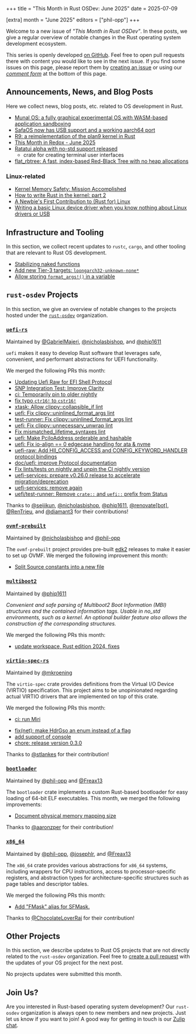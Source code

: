 +++
title = "This Month in Rust OSDev: June 2025"
date = 2025-07-09

[extra]
month = "June 2025"
editors = ["phil-opp"]
+++

Welcome to a new issue of _"This Month in Rust OSDev"_. In these posts, we give a regular overview of notable changes in the Rust operating system development ecosystem.

<!-- more -->

This series is openly developed [on GitHub](https://github.com/rust-osdev/homepage/). Feel free to open pull requests there with content you would like to see in the next issue. If you find some issues on this page, please report them by [creating an issue](https://github.com/rust-osdev/homepage/issues/new) or using our <a href="#comment-form">_comment form_</a> at the bottom of this page.

<!--
    This is a draft for the upcoming "This Month in Rust OSDev (June 2025)" post.
    Feel free to create pull requests against the `next` branch to add your
    content here.
    Please take a look at the past posts on https://rust-osdev.com/ to see the
    general structure of these posts.
-->

## Announcements, News, and Blog Posts

Here we collect news, blog posts, etc. related to OS development in Rust.

<!--
Please follow this template:

- [Title](https://example.com)
  - (optional) Some additional context
-->

- [Munal OS: a fully graphical experimental OS with WASM-based application sandboxing](https://www.reddit.com/r/rust/comments/1l7av38/media_munal_os_a_fully_graphical_experimental_os/)
- [SafaOS now has USB support and a working aarch64 port](https://www.reddit.com/r/rust/comments/1litijp/media_my_rust_os_safaos_now_has_usb_support_and_a/)
- [R9: a reimplementation of the plan9 kernel in Rust](https://github.com/r9os/r9)
- [This Month in Redox - June 2025](https://www.redox-os.org/news/this-month-250630/)
- [Ratatui alpha with no-std support released](https://jslazak.com/are-we-embedded-yet-2/)
    - crate for creating terminal user interfaces
- [flat_rbtree: A fast, index-based Red-Black Tree with no heap allocations](https://github.com/matheus-git/flat_rbtree)

### Linux-related

- [Kernel Memory Safety: Mission Accomplished](https://asterinas.github.io/2025/06/04/kernel-memory-safety-mission-accomplished.html)
- [How to write Rust in the kernel: part 2](https://lwn.net/SubscriberLink/1025232/fbb2d90d084368e3/)
- [A Newbie's First Contribution to (Rust for) Linux](https://blog.buenzli.dev/rust-for-linux-first-contrib/)
- [Writing a basic Linux device driver when you know nothing about Linux drivers or USB](https://crescentro.se/posts/writing-drivers/)

## Infrastructure and Tooling

In this section, we collect recent updates to `rustc`, `cargo`, and other tooling that are relevant to Rust OS development.

<!--
    Please use the following template:

- [Title](https://example.com)
  - (optional) Some additional context
-->

- [Stabilizing naked functions](https://blog.rust-lang.org/2025/07/03/stabilizing-naked-functions/)
- [Add new Tier-3 targets: `loongarch32-unknown-none*`](https://github.com/rust-lang/rust/pull/142053)
- [Allow storing `format_args!()` in a variable](https://github.com/rust-lang/rust/pull/140748)

## `rust-osdev` Projects

In this section, we give an overview of notable changes to the projects hosted under the [`rust-osdev`](https://github.com/rust-osdev/about) organization.

<!--
    Please use the following template:

    ### [`repo_name`](https://github.com/rust-osdev/repo_name)
    <span class="maintainers">Maintained by [@maintainer_1](https://github.com/maintainer_1)</span>

    The `repo_name` crate ...<<short introduction>>...

    We merged the following changes this month:
    <<changelog, either in list or text form>>
-->

### [`uefi-rs`](https://github.com/rust-osdev/uefi-rs)
<span class="maintainers">Maintained by [@GabrielMajeri](https://github.com/GabrielMajeri), [@nicholasbishop](https://github.com/nicholasbishop), and [@phip1611](https://github.com/phip1611)</span>

`uefi` makes it easy to develop Rust software that leverages safe, convenient,
and performant abstractions for UEFI functionality.

We merged the following PRs this month:

- [Updating Uefi Raw for EFI Shell Protocol](https://github.com/rust-osdev/uefi-rs/pull/1680)
- [SNP Integration Test: Improve Clarity](https://github.com/rust-osdev/uefi-rs/pull/1621)
- [ci: Temporarily pin to older nightly](https://github.com/rust-osdev/uefi-rs/pull/1689)
- [fix typo `ctr16!` to `cstr16!`](https://github.com/rust-osdev/uefi-rs/pull/1686)
- [xtask: Allow clippy::collapsible_if lint](https://github.com/rust-osdev/uefi-rs/pull/1694)
- [uefi: Fix clippy::uninlined_format_args lint](https://github.com/rust-osdev/uefi-rs/pull/1693)
- [test-runner: Fix clippy::uninlined_format_args lint](https://github.com/rust-osdev/uefi-rs/pull/1692)
- [uefi: Fix clippy::unnecessary_unwrap lint](https://github.com/rust-osdev/uefi-rs/pull/1691)
- [Fix mismatched_lifetime_syntaxes lint](https://github.com/rust-osdev/uefi-rs/pull/1690)
- [uefi: Make PciIoAddress orderable and hashable](https://github.com/rust-osdev/uefi-rs/pull/1682)
- [uefi: Fix io-align == 0 edgecase handling for ata & nvme](https://github.com/rust-osdev/uefi-rs/pull/1698)
- [uefi-raw: Add HII_CONFIG_ACCESS and CONFIG_KEYWORD_HANDLER protocol bindings](https://github.com/rust-osdev/uefi-rs/pull/1683)
- [doc/uefi: improve Protocol documentation](https://github.com/rust-osdev/uefi-rs/pull/1612)
- [Fix lints/tests on nightly and unpin the CI nightly version](https://github.com/rust-osdev/uefi-rs/pull/1703)
- [uefi-services: prepare v0.26.0 release to accelerate migration/deprecation](https://github.com/rust-osdev/uefi-rs/pull/1709)
- [uefi-services: remove again](https://github.com/rust-osdev/uefi-rs/pull/1712)
- [uefi/test-runner: Remove `crate::` and `uefi::` prefix from Status](https://github.com/rust-osdev/uefi-rs/pull/1714)

<!-- - [chore(deps): lock file maintenance](https://github.com/rust-osdev/uefi-rs/pull/1681) -->
<!-- - [chore(deps): update crate-ci/typos action to v1.33.1](https://github.com/rust-osdev/uefi-rs/pull/1696) -->
<!-- - [chore(deps): lock file maintenance](https://github.com/rust-osdev/uefi-rs/pull/1697) -->
<!-- - [chore(deps): lock file maintenance](https://github.com/rust-osdev/uefi-rs/pull/1702) -->
<!-- - [chore(deps): lock file maintenance](https://github.com/rust-osdev/uefi-rs/pull/1707) -->
<!-- - [chore(deps): lock file maintenance](https://github.com/rust-osdev/uefi-rs/pull/1715) -->

Thanks to [@seijikun](https://github.com/seijikun), [@nicholasbishop](https://github.com/nicholasbishop), [@phip1611](https://github.com/phip1611), [@renovate[bot]](https://github.com/apps/renovate), [@RenTrieu](https://github.com/RenTrieu), and [@diamant3](https://github.com/diamant3) for their contributions!


### [`ovmf-prebuilt`](https://github.com/rust-osdev/ovmf-prebuilt)
<span class="maintainers">Maintained by [@nicholasbishop](https://github.com/nicholasbishop) and [@phil-opp](https://github.com/phil-opp)</span>

The `ovmf-prebuilt` project provides pre-built [edk2](https://github.com/tianocore/edk2) releases to make it easier to set up OVMF. We merged the following improvement this month:

<!-- - [chore(deps): lock file maintenance](https://github.com/rust-osdev/ovmf-prebuilt/pull/181)
- [chore(deps): lock file maintenance](https://github.com/rust-osdev/ovmf-prebuilt/pull/182)
- [chore(deps): lock file maintenance](https://github.com/rust-osdev/ovmf-prebuilt/pull/183)
- [chore(deps): lock file maintenance](https://github.com/rust-osdev/ovmf-prebuilt/pull/185) -->
- [Split Source constants into a new file](https://github.com/rust-osdev/ovmf-prebuilt/pull/186)
<!-- - [chore(deps): lock file maintenance](https://github.com/rust-osdev/ovmf-prebuilt/pull/187) -->


### [`multiboot2`](https://github.com/rust-osdev/multiboot2)
<span class="maintainers">Maintained by [@phip1611](https://github.com/phip1611)</span>

_Convenient and safe parsing of Multiboot2 Boot Information (MBI) structures and
the contained information tags. Usable in no_std environments, such as a kernel.
An optional builder feature also allows the construction of the corresponding
structures._

We merged the following PRs this month:

- [update workspace, Rust edition 2024, fixes](https://github.com/rust-osdev/multiboot2/pull/267)
<!-- - [build(deps): bump crate-ci/typos from 1.31.2 to 1.32.0](https://github.com/rust-osdev/multiboot2/pull/269)
- [build(deps): bump uefi-raw from 0.8.0 to 0.11.0](https://github.com/rust-osdev/multiboot2/pull/268) -->


### [`virtio-spec-rs`](https://github.com/rust-osdev/virtio-spec-rs)
<span class="maintainers">Maintained by [@mkroening](https://github.com/mkroening)</span>

The `virtio-spec` crate provides definitions from the Virtual I/O Device (VIRTIO) specification. 
This project aims to be unopinionated regarding actual VIRTIO drivers that are implemented on top of this crate.

We merged the following PRs this month:

- [ci: run Miri](https://github.com/rust-osdev/virtio-spec-rs/pull/4)
<!-- - [build(deps): upgrade dependencies](https://github.com/rust-osdev/virtio-spec-rs/pull/3) -->
- [fix(net): make HdrGso an enum instead of a flag](https://github.com/rust-osdev/virtio-spec-rs/pull/2)
- [add support of console](https://github.com/rust-osdev/virtio-spec-rs/pull/1)
- [chore: release version 0.3.0](https://github.com/rust-osdev/virtio-spec-rs/pull/5)

Thanks to [@stlankes](https://github.com/stlankes) for their contribution!


### [`bootloader`](https://github.com/rust-osdev/bootloader)
<span class="maintainers">Maintained by [@phil-opp](https://github.com/phil-opp) and [@Freax13](https://github.com/orgs/rust-osdev/people/Freax13)</span>

The `bootloader` crate implements a custom Rust-based bootloader for easy loading of 64-bit ELF executables. This month, we merged the following improvements:

- [Document physical memory mapping size](https://github.com/rust-osdev/bootloader/pull/506)

Thanks to [@aaronzper](https://github.com/aaronzper) for their contribution!


### [`x86_64`](https://github.com/rust-osdev/x86_64)
<span class="maintainers">Maintained by [@phil-opp](https://github.com/phil-opp), [@josephlr](https://github.com/orgs/rust-osdev/people/josephlr), and [@Freax13](https://github.com/orgs/rust-osdev/people/Freax13)</span>

The `x86_64` crate provides various abstractions for `x86_64` systems, including wrappers for CPU instructions, access to processor-specific registers, and abstraction types for architecture-specific structures such as page tables and descriptor tables.

We merged the following PRs this month:

- [Add "FMask" alias for SFMask.](https://github.com/rust-osdev/x86_64/pull/552)

Thanks to [@ChocolateLoverRaj](https://github.com/ChocolateLoverRaj) for their contribution!


## Other Projects

In this section, we describe updates to Rust OS projects that are not directly related to the `rust-osdev` organization. Feel free to [create a pull request](https://github.com/rust-osdev/homepage/pulls) with the updates of your OS project for the next post.

<!--
    Please use the following template:

    ### [`owner_name/repo_name`](https://github.com/rust-osdev/owner_name/repo_name)
    <span class="maintainers">(Section written by [@your_github_name](https://github.com/your_github_name))</span>

    ...<<your project updates>>...
-->


<span class="gray">No projects updates were submitted this month.</span>

## Join Us?

Are you interested in Rust-based operating system development? Our `rust-osdev` organization is always open to new members and new projects. Just let us know if you want to join! A good way for getting in touch is our [Zulip chat](https://rust-osdev.zulipchat.com).

